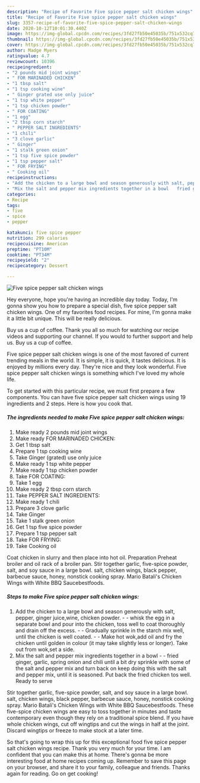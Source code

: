 ```yaml
---
description: "Recipe of Favorite Five spice pepper salt chicken wings"
title: "Recipe of Favorite Five spice pepper salt chicken wings"
slug: 3357-recipe-of-favorite-five-spice-pepper-salt-chicken-wings
date: 2020-10-12T10:01:30.440Z
image: https://img-global.cpcdn.com/recipes/3fd27fb50e45035b/751x532cq70/five-spice-pepper-salt-chicken-wings-recipe-main-photo.jpg
thumbnail: https://img-global.cpcdn.com/recipes/3fd27fb50e45035b/751x532cq70/five-spice-pepper-salt-chicken-wings-recipe-main-photo.jpg
cover: https://img-global.cpcdn.com/recipes/3fd27fb50e45035b/751x532cq70/five-spice-pepper-salt-chicken-wings-recipe-main-photo.jpg
author: Madge Myers
ratingvalue: 4.7
reviewcount: 10396
recipeingredient:
- "2 pounds mid joint wings"
- " FOR MARINADED CHICKEN"
- "1 tbsp salt"
- "1 tsp cooking wine"
- " Ginger grated use only juice"
- "1 tsp white pepper"
- "1 tsp chicken powder"
- " FOR COATING"
- "1 egg"
- "2 tbsp corn starch"
- " PEPPER SALT INGREDIENTS"
- "1 chili"
- "3 clove garlic"
- " Ginger"
- "1 stalk green onion"
- "1 tsp five spice powder"
- "1 tsp pepper salt"
- " FOR FRYING"
- " Cooking oil"
recipeinstructions:
- "Add the chicken to a large bowl and season generously with salt, pepper, ginger juice,wine, chicken powder.  whisk the egg in a separate bowl and pour into the chicken, toss well to coat thoroughly and drain off the excess.  Gradually sprinkle in the starch mix well, until the chicken is well coated.  Make hot wok,add oil and fry the chicken until golden in colour (it may take slightly less or longer). Take out from wok,set a side."
- "Mix the salt and pepper mix ingredients together in a bowl   fried ginger, garlic, spring onion and chili until a bit dry sprinkle with some of the salt and pepper mix and turn back on keep doing this with the salt and pepper mix, until it is seasoned. Put back the fried chicken tos well. Ready to serve"
categories:
- Recipe
tags:
- five
- spice
- pepper

katakunci: five spice pepper 
nutrition: 299 calories
recipecuisine: American
preptime: "PT10M"
cooktime: "PT34M"
recipeyield: "2"
recipecategory: Dessert

---
```



![Five spice pepper salt chicken wings](https://img-global.cpcdn.com/recipes/3fd27fb50e45035b/751x532cq70/five-spice-pepper-salt-chicken-wings-recipe-main-photo.jpg)

Hey everyone, hope you're having an incredible day today. Today, I'm gonna show you how to prepare a special dish, five spice pepper salt chicken wings. One of my favorites food recipes. For mine, I'm gonna make it a little bit unique. This will be really delicious.

Buy us a cup of coffee. Thank you all so much for watching our recipe videos and supporting our channel. If you would to further support and help us. Buy us a cup of coffee.

Five spice pepper salt chicken wings is one of the most favored of current trending meals in the world. It is simple, it is quick, it tastes delicious. It is enjoyed by millions every day. They're nice and they look wonderful. Five spice pepper salt chicken wings is something which I've loved my whole life.


To get started with this particular recipe, we must first prepare a few components. You can have five spice pepper salt chicken wings using 19 ingredients and 2 steps. Here is how you cook that.

<!--inarticleads1-->

##### The ingredients needed to make Five spice pepper salt chicken wings:

1. Make ready 2 pounds mid joint wings
1. Make ready  FOR MARINADED CHICKEN:
1. Get 1 tbsp salt
1. Prepare 1 tsp cooking wine
1. Take  Ginger (grated) use only juice
1. Make ready 1 tsp white pepper
1. Make ready 1 tsp chicken powder
1. Take  FOR COATING:
1. Take 1 egg
1. Make ready 2 tbsp corn starch
1. Take  PEPPER SALT INGREDIENTS:
1. Make ready 1 chili
1. Prepare 3 clove garlic
1. Take  Ginger
1. Take 1 stalk green onion
1. Get 1 tsp five spice powder
1. Prepare 1 tsp pepper salt
1. Take  FOR FRYING:
1. Take  Cooking oil


Coat chicken in slurry and then place into hot oil. Preparation Preheat broiler and oil rack of a broiler pan. Stir together garlic, five-spice powder, salt, and soy sauce in a large bowl. salt, chicken wings, black pepper, barbecue sauce, honey, nonstick cooking spray. Mario Batali&#39;s Chicken Wings with White BBQ Saucebestfoods. 

<!--inarticleads2-->

##### Steps to make Five spice pepper salt chicken wings:

1. Add the chicken to a large bowl and season generously with salt, pepper, ginger juice,wine, chicken powder. -  - whisk the egg in a separate bowl and pour into the chicken, toss well to coat thoroughly and drain off the excess. -  - Gradually sprinkle in the starch mix well, until the chicken is well coated. -  - Make hot wok,add oil and fry the chicken until golden in colour (it may take slightly less or longer). Take out from wok,set a side.
1. Mix the salt and pepper mix ingredients together in a bowl -  -  fried ginger, garlic, spring onion and chili until a bit dry sprinkle with some of the salt and pepper mix and turn back on keep doing this with the salt and pepper mix, until it is seasoned. Put back the fried chicken tos well. Ready to serve


Stir together garlic, five-spice powder, salt, and soy sauce in a large bowl. salt, chicken wings, black pepper, barbecue sauce, honey, nonstick cooking spray. Mario Batali&#39;s Chicken Wings with White BBQ Saucebestfoods. These five-spice chicken wings are easy to toss together in minutes and taste contemporary even though they rely on a traditional spice blend. If you have whole chicken wings, cut off wingtips and cut the wings in half at the joint. Discard wingtips or freeze to make stock at a later time. 

So that's going to wrap this up for this exceptional food five spice pepper salt chicken wings recipe. Thank you very much for your time. I am confident that you can make this at home. There's gonna be more interesting food at home recipes coming up. Remember to save this page on your browser, and share it to your family, colleague and friends. Thanks again for reading. Go on get cooking!
